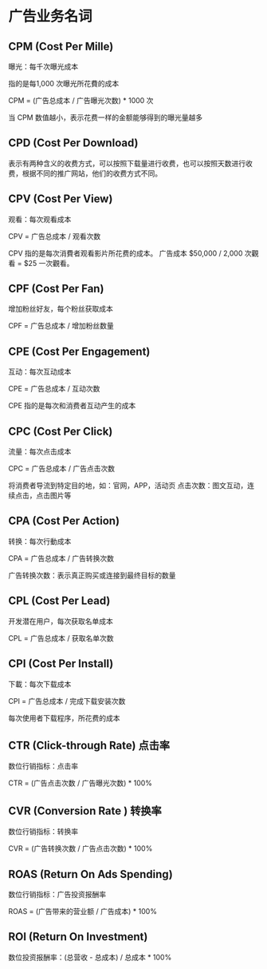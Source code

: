 # 广告业务名词

## CPM (Cost Per Mille)

曝光：每千次曝光成本

指的是每1,000 次曝光所花費的成本

CPM  = (广告总成本 / 广告曝光次数) * 1000 次

当 CPM 数值越小，表示花费一样的金额能够得到的曝光量越多

## CPD (Cost Per Download)

表示有两种含义的收费方式，可以按照下载量进行收费，也可以按照天数进行收费，根据不同的推广网站，他们的收费方式不同。

## CPV (Cost Per View)

观看：每次观看成本

CPV = 广告总成本 / 观看次数

CPV 指的是每次消費者观看影片所花费的成本。
广告成本 $50,000 / 2,000 次觀看 = $25 一次觀看。

## CPF (Cost Per Fan)

增加粉丝好友，每个粉丝获取成本

CPF = 广告总成本 / 增加粉丝数量

## CPE (Cost Per Engagement)

互动：每次互动成本

CPE = 广告总成本 / 互动次数

CPE 指的是每次和消费者互动产生的成本

## CPC (Cost Per Click)

流量：每次点击成本

CPC = 广告总成本 / 广告点击次数

将消费者导流到特定目的地，如：官网，APP，活动页
点击次数：图文互动，连续点击，点击图片等

## CPA (Cost Per Action)

转换：每次行動成本

CPA = 广告总成本 / 广告转换次数

广告转换次数：表示真正购买或连接到最终目标的数量

## CPL (Cost Per Lead)

开发潜在用户，每次获取名单成本

CPL = 广告总成本 / 获取名单次数

## CPI (Cost Per Install)

下載：每次下载成本

CPI = 广告总成本 / 完成下载安装次数

每次使用者下载程序，所花费的成本

## CTR (Click-through Rate) 点击率

数位行销指标：点击率

CTR = (广告点击次数 / 广告曝光次数) * 100%

## CVR (Conversion Rate ) 转换率

数位行销指标：转换率

CVR = (广告转换次数 / 广告点击次数)  * 100%

## ROAS (Return On Ads Spending)

数位行销指标：广告投资报酬率

ROAS = (广告带来的营业额 / 广告成本)  * 100%

## ROI (Return On Investment)

数位投资报酬率：(总营收 - 总成本) / 总成本 * 100%